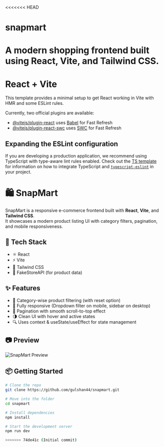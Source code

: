 <<<<<<< HEAD
# snapmart
A modern shopping frontend built using React, Vite, and Tailwind CSS.
=======
# React + Vite

This template provides a minimal setup to get React working in Vite with HMR and some ESLint rules.

Currently, two official plugins are available:

- [@vitejs/plugin-react](https://github.com/vitejs/vite-plugin-react/blob/main/packages/plugin-react) uses [Babel](https://babeljs.io/) for Fast Refresh
- [@vitejs/plugin-react-swc](https://github.com/vitejs/vite-plugin-react/blob/main/packages/plugin-react-swc) uses [SWC](https://swc.rs/) for Fast Refresh

## Expanding the ESLint configuration

If you are developing a production application, we recommend using TypeScript with type-aware lint rules enabled. Check out the [TS template](https://github.com/vitejs/vite/tree/main/packages/create-vite/template-react-ts) for information on how to integrate TypeScript and [`typescript-eslint`](https://typescript-eslint.io) in your project.


# 🛍️ SnapMart

SnapMart is a responsive e-commerce frontend built with **React**, **Vite**, and **Tailwind CSS**.  
It showcases a modern product listing UI with category filters, pagination, and mobile responsiveness.

## 🔧 Tech Stack

- ⚛️ React
- ⚡ Vite
- 🎨 Tailwind CSS
- 🛒 FakeStoreAPI (for product data)

## ✨ Features

- 🧭 Category-wise product filtering (with reset option)
- 📱 Fully responsive (Dropdown filter on mobile, sidebar on desktop)
- 🔄 Pagination with smooth scroll-to-top effect
- 🌗 Clean UI with hover and active states
- 🔍 Uses context & useState/useEffect for state management

## 📷 Preview

![SnapMart Preview](https://via.placeholder.com/1200x600.png?text=SnapMart+UI+Preview)

## 📦 Getting Started

```bash
# Clone the repo
git clone https://github.com/gulshan44/snapmart.git

# Move into the folder
cd snapmart

# Install dependencies
npm install

# Start the development server
npm run dev

>>>>>>> 74de41c (Initial commit)
